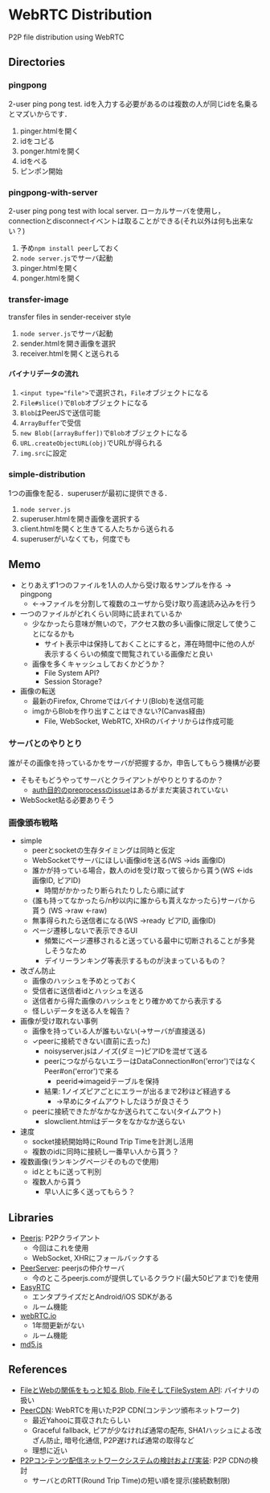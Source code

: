 # WebRTC Distribution
P2P file distribution using WebRTC

## Directories
### pingpong
2-user ping pong test. idを入力する必要があるのは複数の人が同じidを名乗るとマズいからです．

1. pinger.htmlを開く
2. idをコピる
3. ponger.htmlを開く
4. idをペる
5. ピンポン開始

### pingpong-with-server
2-user ping pong test with local server. ローカルサーバを使用し，connectionとdisconnectイベントは取ることができる(それ以外は何も出来ない？)

1. 予め`npm install peer`しておく
2. `node server.js`でサーバ起動
3. pinger.htmlを開く
4. ponger.htmlを開く

### transfer-image
transfer files in sender-receiver style

1. `node server.js`でサーバ起動
2. sender.htmlを開き画像を選択
3. receiver.htmlを開くと送られる

#### バイナリデータの流れ
1. `<input type="file">`で選択され，`File`オブジェクトになる
2. `File#slice()`で`Blob`オブジェクトになる
3. `Blob`はPeerJSで送信可能
4. `ArrayBuffer`で受信
5. `new Blob([arrayBuffer])`で`Blob`オブジェクトになる
6. `URL.createObjectURL(obj)`でURLが得られる
7. `img.src`に設定

### simple-distribution
1つの画像を配る．superuserが最初に提供できる．

1. `node server.js`
2. superuser.htmlを開き画像を選択する
3. client.htmlを開くと生きてる人たちから送られる
4. superuserがいなくても，何度でも

## Memo
* とりあえず1つのファイルを1人の人から受け取るサンプルを作る → pingpong
	* ←→ファイルを分割して複数のユーザから受け取り高速読み込みを行う
* 一つのファイルがどれくらい同時に読まれているか
	* 少なかったら意味が無いので，アクセス数の多い画像に限定して使うことになるかも
		* サイト表示中は保持しておくことにすると，滞在時間中に他の人が表示するくらいの頻度で閲覧されている画像だと良い
	* 画像を多くキャッシュしておくかどうか？
		* File System API? 
		* Session Storage?
* 画像の転送
	* 最新のFirefox, Chromeではバイナリ(Blob)を送信可能
	* imgからBlobを作り出すことはできない?(Canvas経由)
		* File, WebSocket, WebRTC, XHRのバイナリからは作成可能
		
### サーバとのやりとり
誰がその画像を持っているかをサーバが把握するか，申告してもらう機構が必要

* そもそもどうやってサーバとクライアントがやりとりするのか？
	* [auth目的のpreprocessのissue](https://github.com/peers/peerjs-server/pull/10)はあるがまだ実装されていない
* WebSocket貼る必要ありそう
		
### 画像頒布戦略
* simple
	* peerとsocketの生存タイミングは同時と仮定
	* WebSocketでサーバにほしい画像idを送る(WS →ids 画像ID)
	* 誰かが持っている場合，数人のidを受け取って彼らから貰う(WS ←ids 画像ID, ピアID)
		* 時間がかかったり断られたりしたら順に試す
	* {誰も持ってなかったら/n秒以内に誰からも貰えなかったら}サーバから貰う (WS →raw ←raw)
	* 無事得られたら送信者になる(WS →ready ピアID, 画像ID)
	* ページ遷移しないで表示できるUI
		* 頻繁にページ遷移されると送っている最中に切断されることが多発しそうなため
		* デイリーランキング等表示するものが決まっているもの？
* 改ざん防止
	* 画像のハッシュを予めとっておく
	* 受信者に送信者idとハッシュを送る
	* 送信者から得た画像のハッシュをとり確かめてから表示する
	* 怪しいデータを送る人を報告？
* 画像が受け取れない事例
	* 画像を持っている人が誰もいない(→サーバが直接送る)
	* ✓peerに接続できない(直前に去った)
		* noisyserver.jsはノイズ(ダミー)ピアIDを混ぜて送る
		* peerにつながらないエラーはDataConnection#on('error')ではなくPeer#on('error')で来る
			* peerid=>imageidテーブルを保持
		* 結果: 1ノイズピアごとにエラーが出るまで2秒ほど経過する
			* →早めにタイムアウトしたほうが良さそう
	* peerに接続できたがなかなか送られてこない(タイムアウト)
		* slowclient.htmlはデータをなかなか送らない
* 速度
	* socket接続開始時にRound Trip Timeを計測し活用
	* 複数のidに同時に接続し一番早い人から貰う？
* 複数画像(ランキングページそのもので使用)
	* idとともに送って判別
	* 複数人から貰う
		* 早い人に多く送ってもらう？
    
## Libraries
* [Peerjs](https://github.com/peers/peerjs): P2Pクライアント
	* 今回はこれを使用
	* WebSocket, XHRにフォールバックする
* [PeerServer](https://github.com/peers/peerjs-server): peerjsの仲介サーバ
	* 今のところpeerjs.comが提供しているクラウド(最大50ピアまで)を使用
* [EasyRTC](http://easyrtc.com/)
	* エンタプライズだとAndroid/iOS SDKがある
	* ルーム機能
* [webRTC.io](https://github.com/webRTC/webRTC.io)
	* 1年間更新がない
	* ルーム機能
* [md5.js](http://blog.faultylabs.com/?d=md5)

## References
* [FileとWebの関係をもっと知る Blob, FileそしてFileSystem API](https://docs.google.com/presentation/d/1zwNaA0N7SNaIRc3rckEb_bSBsfWCw4Yg-UQgjgWRoVI/present#slide=id.i0): バイナリの扱い
* [PeerCDN](https://peercdn.com/): WebRTCを用いたP2P CDN(コンテンツ頒布ネットワーク)
	* 最近Yahooに買収されたらしい
	* Graceful fallback, ピアが少なければ通常の配布, SHA1ハッシュによる改ざん防止, 暗号化通信, P2P遅ければ通常の取得など
	* 理想に近い
* [P2Pコンテンツ配信ネットワークシステムの検討および実装](http://biblio.yamanaka.ics.keio.ac.jp/file/pnws_0803_tsuji.pdf): P2P CDNの検討
	* サーバとのRTT(Round Trip Time)の短い順を提示(接続数制限)